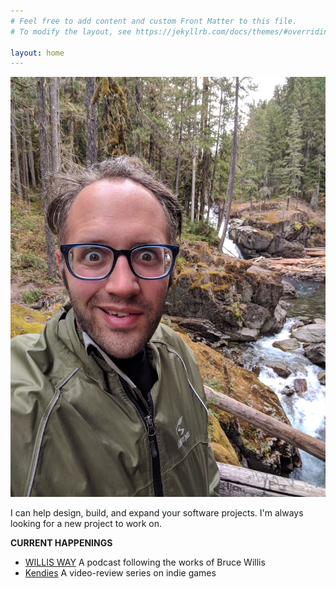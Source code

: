 ```yaml
---
# Feel free to add content and custom Front Matter to this file.
# To modify the layout, see https://jekyllrb.com/docs/themes/#overriding-theme-defaults

layout: home
---
```

![profile](/images/profile2.jpg)


I can help design, build, and expand your software projects. I'm always looking for a new project to work on.

**CURRENT HAPPENINGS**
 - [WILLIS WAY](/projects/movies/williswaypod) A podcast following the works of Bruce Willis
 - [Kendies](/projects/movies/kendies) A video-review series on indie games
